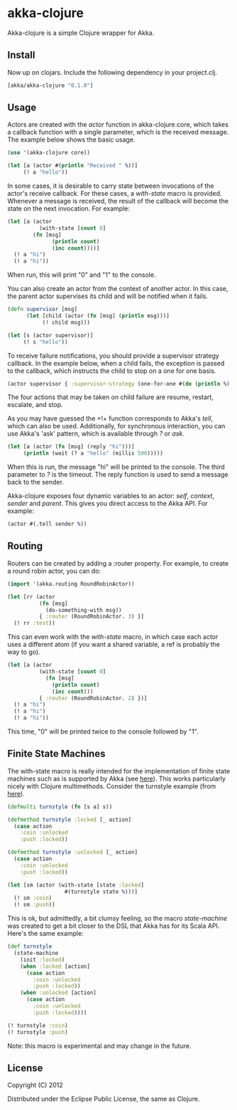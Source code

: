 
akka-clojure
============

Akka-clojure is a simple Clojure wrapper for Akka.

Install
-------

Now up on clojars. Include the following dependency in your project.clj.

```clojure
[akka/akka-clojure "0.1.0"]
```

Usage
-----

Actors are created with the *actor* function in akka-clojure.core, which
takes a callback function with a single parameter, which is the
received message. The example below shows the basic usage.

```clojure
(use '(akka-clojure core))

(let [a (actor #(println "Received " %))]
     (! a "hello"))
```

In some cases, it is desirable to carry state between invocations of
the actor's receive callback.  For these cases, a *with-state* macro
is provided. Whenever a message is received, the result of the 
callback will become the state on the next invocation. For example:

```clojure
(let [a (actor
          (with-state [count 0]
	    (fn [msg]
              (println count)
     	      (inc count))))]
  (! a "hi")
  (! a "hi"))    
```

When run, this will print "0" and "1" to the console.

You can also create an actor from the context of another actor. In 
this case, the parent actor supervises its child and will be notified
when it fails. 

```clojure
(defn supervisor [msg]
      (let [child (actor (fn [msg] (println msg)))]
      	   (! child msg)))

(let [s (actor supervisor)]
     (! s "hello"))
```

To receive failure notifications, you should provide a supervisor strategy
callback. In the example below, when a child fails, the exception is passed
to the callback, which instructs the child to stop on a one for one basis. 

```clojure
(actor supervisor { :supervisor-strategy (one-for-one #(do (println %) stop)) })
```

The four actions that may be taken on child failure are resume, restart,
escalate, and stop.

As you may have guessed the +!+ function corresponds to Akka's *tell*,
which can also be used. Additionally, for synchronous interaction, you
can use Akka's 'ask' pattern, which is available through *?* or *ask*.

```clojure
(let [a (actor (fn [msg] (reply "hi")))]
     (println (wait (? a "hello" (millis 500)))))
```

When this is run, the message "hi" will be printed to the console.
The third parameter to *?* is the timeout. The reply function is used
to send a message back to the sender.

Akka-clojure exposes four dynamic variables to an actor: *self*, *context*,
*sender* and *parent*. This gives you direct access to the Akka API.
For example:

```clojure
(actor #(.tell sender %))
```

Routing
-------

Routers can be created by adding a :router property. For
example, to create a round robin actor, you can do:

```clojure
(import '(akka.routing RoundRobinActor))

(let [rr (actor
          (fn [msg] 
            (do-something-with msg))
          { :router (RoundRobinActor. 3) }]
  (! rr :test))
```

This can even work with the *with-state* macro, in which
case each actor uses a different atom (if you want a shared
variable, a ref is probably the way to go).

```clojure
(let [a (actor
          (with-state [count 0]
            (fn [msg]
              (println count)
     	      (inc count)))
          { :router (RoundRobinActor. 2) })]
  (! a "hi")
  (! a "hi")
  (! a "hi"))
```

This time, "0" will be printed twice to the console followed
by "1". 


Finite State Machines
---------------------

The with-state macro is really intended for the implementation of
finite state machines such as is supported by Akka (see
[here](http://doc.akka.io/docs/akka/2.0.3/scala/fsm.html)).  This
works particularly nicely with Clojure multimethods.  Consider the
turnstyle example (from
[here](http://en.wikipedia.org/wiki/Finite-state_machine#Example:_a_turnstile)).

```clojure
(defmulti turnstyle (fn [s a] s))

(defmethod turnstyle :locked [_ action]
  (case action
    :coin :unlocked
    :push :locked))

(defmethod turnstyle :unlocked [_ action]
  (case action
    :coin :unlocked
    :push :locked))

(let [sm (actor (with-state [state :locked] 
                  #(turnstyle state %)))]
  (! sm :coin)
  (! sm :push))
```

This is ok, but admittedly, a bit clumsy feeling, so the macro
*state-machine* was created to get a bit closer to the DSL that Akka
has for its Scala API. Here's the same example:

```clojure
(def turnstyle
  (state-machine
    (init :locked)
    (when :locked [action]
      (case action
        :coin :unlocked
        :push :locked))
    (when :unlocked [action]
      (case action
        :coin :unlocked
        :push :locked))))

(! turnstyle :coin)    
(! turnstyle :push)
```

Note: this macro is experimental and may change in the future.


## License

Copyright (C) 2012

Distributed under the Eclipse Public License, the same as Clojure.
